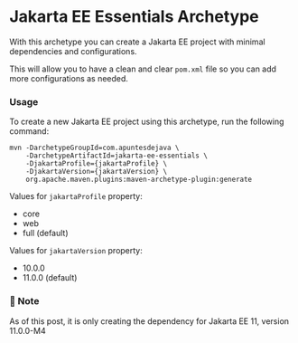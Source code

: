 # Jakarta EE Essentials Archetype

With this archetype you can create a Jakarta EE project with minimal dependencies and configurations.

This will allow you to have a clean and clear `pom.xml` file so you can add more configurations as needed.

### Usage

To create a new Jakarta EE project using this archetype, run the following command:

```shell
mvn -DarchetypeGroupId=com.apuntesdejava \
    -DarchetypeArtifactId=jakarta-ee-essentials \
    -DjakartaProfile={jakartaProfile} \
    -DjakartaVersion={jakartaVersion} \
    org.apache.maven.plugins:maven-archetype-plugin:generate 
```

Values for `jakartaProfile` property:
- core
- web
- full (default)

Values for `jakartaVersion` property:
- 10.0.0
- 11.0.0 (default)

### 📌 Note
As of this post, it is only creating the dependency for Jakarta EE 11, version 11.0.0-M4

